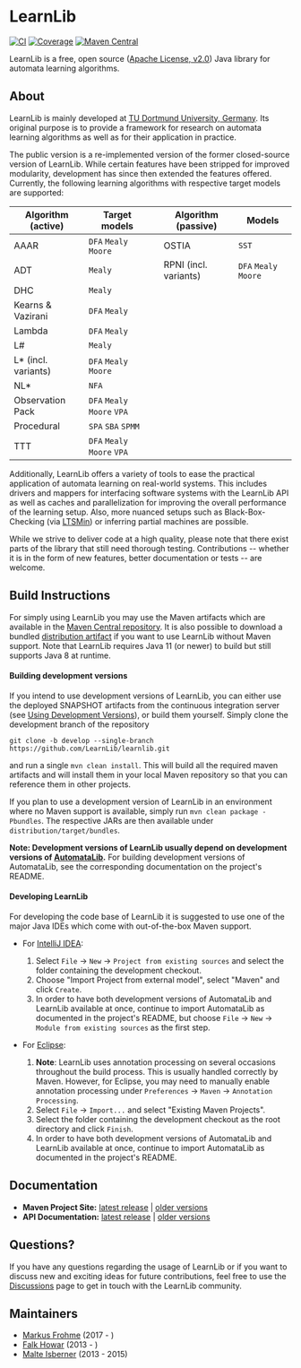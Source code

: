 # LearnLib

[![CI](https://github.com/LearnLib/learnlib/actions/workflows/ci.yml/badge.svg)](https://github.com/LearnLib/learnlib/actions/workflows/ci.yml)
[![Coverage](https://coveralls.io/repos/github/LearnLib/learnlib/badge.svg?branch=develop)](https://coveralls.io/github/LearnLib/learnlib?branch=develop)
[![Maven Central](https://maven-badges.herokuapp.com/maven-central/de.learnlib/learnlib-parent/badge.svg)](https://maven-badges.herokuapp.com/maven-central/de.learnlib/learnlib-parent)

LearnLib is a free, open source ([Apache License, v2.0][1]) Java library for automata learning algorithms.


## About

LearnLib is mainly developed at [TU Dortmund University, Germany][2].
Its original purpose is to provide a framework for research on automata learning algorithms as well as for their application in practice.

The public version is a re-implemented version of the former closed-source version of LearnLib.
While certain features have been stripped for improved modularity, development has since then extended the features offered.
Currently, the following learning algorithms with respective target models are supported:


| Algorithm (active)  | Target models               |     | Algorithm (passive)   | Models                |
|---------------------|-----------------------------|-----|-----------------------|-----------------------|
| AAAR                | `DFA` `Mealy` `Moore`       |     | OSTIA                 | `SST`                 |
| ADT                 | `Mealy`                     |     | RPNI (incl. variants) | `DFA` `Mealy` `Moore` |
| DHC                 | `Mealy`                     |     |                       |                       |
| Kearns & Vazirani   | `DFA` `Mealy`               |     |                       |                       |
| Lambda              | `DFA` `Mealy`               |     |                       |                       |
| L#                  | `Mealy`                     |     |                       |                       |
| L* (incl. variants) | `DFA` `Mealy` `Moore`       |     |                       |                       |
| NL*                 | `NFA`                       |     |                       |                       |
| Observation Pack    | `DFA` `Mealy` `Moore` `VPA` |     |                       |                       |
| Procedural          | `SPA` `SBA` `SPMM`          |     |                       |                       |
| TTT                 | `DFA` `Mealy` `Moore` `VPA` |     |                       |                       |

Additionally, LearnLib offers a variety of tools to ease the practical application of automata learning on real-world systems.
This includes drivers and mappers for interfacing software systems with the LearnLib API as well as caches and parallelization for improving the overall performance of the learning setup.
Also, more nuanced setups such as Black-Box-Checking (via [LTSMin][ltsmin]) or inferring partial machines are possible.

While we strive to deliver code at a high quality, please note that there exist parts of the library that still need thorough testing.
Contributions -- whether it is in the form of new features, better documentation or tests -- are welcome.

## Build Instructions

For simply using LearnLib you may use the Maven artifacts which are available in the [Maven Central repository][maven-central].
It is also possible to download a bundled [distribution artifact][maven-central-distr] if you want to use LearnLib without Maven support.
Note that LearnLib requires Java 11 (or newer) to build but still supports Java 8 at runtime.

#### Building development versions

If you intend to use development versions of LearnLib, you can either use the deployed SNAPSHOT artifacts from the continuous integration server (see [Using Development Versions](https://github.com/LearnLib/learnlib/wiki/Using-Development-Versions)), or build them yourself.
Simply clone the development branch of the repository

```
git clone -b develop --single-branch https://github.com/LearnLib/learnlib.git
```

and run a single `mvn clean install`.
This will build all the required maven artifacts and will install them in your local Maven repository so that you can reference them in other projects.

If you plan to use a development version of LearnLib in an environment where no Maven support is available, simply run `mvn clean package -Pbundles`.
The respective JARs are then available under `distribution/target/bundles`.

**Note: Development versions of LearnLib usually depend on development versions of [AutomataLib][7].**
For building development versions of AutomataLib, see the corresponding documentation on the project's README.

#### Developing LearnLib

For developing the code base of LearnLib it is suggested to use one of the major Java IDEs which come with out-of-the-box Maven support.

* For [IntelliJ IDEA][intellij]:
  1. Select `File` -> `New` -> `Project from existing sources` and select the folder containing the development checkout.
  1. Choose "Import Project from external model", select "Maven" and click `Create`.
  1. In order to have both development versions of AutomataLib and LearnLib available at once, continue to import AutomataLib as documented in the project's README, but choose `File` -> `New` -> `Module from existing sources` as the first step.

* For [Eclipse][eclipse]:
  1. **Note**: LearnLib uses annotation processing on several occasions throughout the build process.
  This is usually handled correctly by Maven.
  However, for Eclipse, you may need to manually enable annotation processing under `Preferences` -> `Maven` -> `Annotation Processing`.
  1. Select `File` -> `Import...` and select "Existing Maven Projects".
  1. Select the folder containing the development checkout as the root directory and click `Finish`.
  1. In order to have both development versions of AutomataLib and LearnLib available at once, continue to import AutomataLib as documented in the project's README.


## Documentation

* **Maven Project Site:** [latest release](https://learnlib.github.io/learnlib/maven-site/latest/) | [older versions](https://learnlib.github.io/learnlib/maven-site/)
* **API Documentation:** [latest release](https://learnlib.github.io/learnlib/maven-site/latest/apidocs/) | [older versions](https://learnlib.github.io/learnlib/maven-site/)


## Questions?

If you have any questions regarding the usage of LearnLib or if you want to discuss new and exciting ideas for future contributions, feel free to use the [Discussions](https://github.com/LearnLib/learnlib/discussions) page to get in touch with the LearnLib community.


## Maintainers

* [Markus Frohme][6] (2017 - )
* [Falk Howar][5] (2013 - )
* [Malte Isberner][4] (2013 - 2015)


[1]: http://www.apache.org/licenses/LICENSE-2.0
[2]: https://cs.tu-dortmund.de
[3]: https://learnlib.de
[4]: https://github.com/misberner
[5]: https://github.com/fhowar
[6]: https://github.com/mtf90
[7]: https://github.com/LearnLib/automatalib

[maven-central]: https://search.maven.org/#search%7Cga%7C1%7Cg%3A%22de.learnlib%22
[maven-central-distr]: https://search.maven.org/#search%7Cga%7C1%7Cg%3A%22de.learnlib.distribution%22
[intellij]: https://www.jetbrains.com/idea/
[eclipse]: https://www.eclipse.org/
[ltsmin]: https://ltsmin.utwente.nl/
